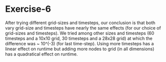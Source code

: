 # Exercise-6

After trying different grid-sizes and timesteps, our conclusion is that both vary grid-size and timesteps have nearly the same effects (for our choice of grid-sizes and timesteps).
We tried among other sizes and timesteps (60 timesteps and a 10x10 grid, 30 timesteps and a 28x28 grid) at which the difference was ~ 10^(-3) (for last time-step). Using more timesteps has a linear effect on runtime but adding more nodes to grid (in all dimensions) has a quadratical effect on runtime.

  

